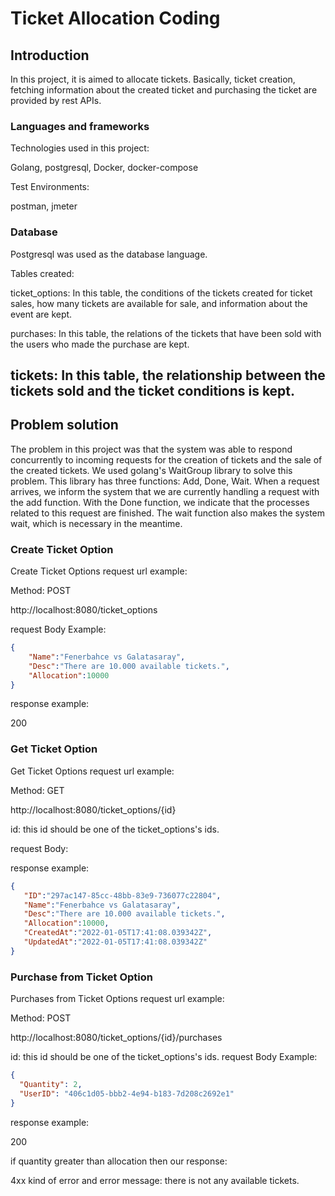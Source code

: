 # Ticket Allocation Coding

## Introduction

In this project, it is aimed to allocate tickets. Basically, ticket creation, fetching information about the created ticket and purchasing the ticket are provided by rest APIs.



### Languages and frameworks

Technologies used in this project:

Golang,
postgresql,
Docker,
docker-compose

Test Environments:

postman,
jmeter

### Database

Postgresql was used as the database language.

Tables created:

ticket_options: In this table, the conditions of the tickets created for ticket sales, how many tickets are available for sale, and information about the event are kept.

purchases: In this table, the relations of the tickets that have been sold with the users who made the purchase are kept.

tickets: In this table, the relationship between the tickets sold and the ticket conditions is kept.
---

## Problem solution

The problem in this project was that the system was able to respond concurrently to incoming requests for the creation of tickets and the sale of the created tickets. We used golang's WaitGroup library to solve this problem. This library has three functions: Add, Done, Wait. When a request arrives, we inform the system that we are currently handling a request with the add function. With the Done function, we indicate that the processes related to this request are finished. The wait function also makes the system wait, which is necessary in the meantime.

### Create Ticket Option

Create Ticket Options request url example:

Method: POST

 http://localhost:8080/ticket_options
 
 request Body Example:
 ```json
 {
     "Name":"Fenerbahce vs Galatasaray",
     "Desc":"There are 10.000 available tickets.",
     "Allocation":10000
 }
 ```
 response example:
 
 200

### Get Ticket Option

Get Ticket Options request url example:

 Method: GET
 
  http://localhost:8080/ticket_options/{id}
  
   id: this id should be one of the ticket_options's ids. 

  request Body: 
  
  response example:
  
 ```json
 {
    "ID":"297ac147-85cc-48bb-83e9-736077c22804",
    "Name":"Fenerbahce vs Galatasaray",
    "Desc":"There are 10.000 available tickets.",
    "Allocation":10000,
    "CreatedAt":"2022-01-05T17:41:08.039342Z",
    "UpdatedAt":"2022-01-05T17:41:08.039342Z"
}
  ```



### Purchase from Ticket Option


Purchases from Ticket Options request url example:

Method: POST

 http://localhost:8080/ticket_options/{id}/purchases
 
 id: this id should be one of the ticket_options's ids. 
 request Body Example:
 ```json
 {
   "Quantity": 2,
   "UserID": "406c1d05-bbb2-4e94-b183-7d208c2692e1"
 }
 ```
 response example:
 
 200
 
 if quantity greater than allocation then our response:
 
 4xx kind of error and error message: there is not any available tickets.
